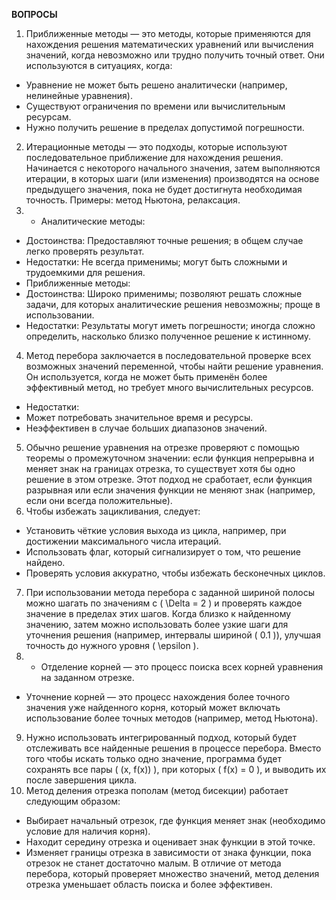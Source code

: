 **ВОПРОСЫ**

1) Приближенные методы — это методы, которые применяются для нахождения решения математических уравнений или вычисления значений, когда невозможно или трудно получить точный ответ. Они используются в ситуациях, когда:
- Уравнение не может быть решено аналитически (например, нелинейные уравнения).
- Существуют ограничения по времени или вычислительным ресурсам.
- Нужно получить решение в пределах допустимой погрешности.
2) Итерационные методы — это подходы, которые используют последовательное приближение для нахождения решения. Начинается с некоторого начального значения, затем выполняются итерации, в которых шаги (или изменения) производятся на основе предыдущего значения, пока не будет достигнута необходимая точность. Примеры: метод Ньютона, релаксация.
3) - Аналитические методы:
- Достоинства: Предоставляют точные решения; в общем случае легко проверять результат.
- Недостатки: Не всегда применимы; могут быть сложными и трудоемкими для решения.
- Приближенные методы:
- Достоинства: Широко применимы; позволяют решать сложные задачи, для которых аналитические решения невозможны; проще в использовании.
- Недостатки: Результаты могут иметь погрешности; иногда сложно определить, насколько близко полученное решение к истинному.
4) Метод перебора заключается в последовательной проверке всех возможных значений переменной, чтобы найти решение уравнения. Он используется, когда не может быть применён более эффективный метод, но требует много вычислительных ресурсов.
- Недостатки:
- Может потребовать значительное время и ресурсы.
- Неэффективен в случае больших диапазонов значений.
5) Обычно решение уравнения на отрезке проверяют с помощью теоремы о промежуточном значении: если функция непрерывна и меняет знак на границах отрезка, то существует хотя бы одно решение в этом отрезке. Этот подход не сработает, если функция разрывная или если значения функции не меняют знак (например, если они всегда положительные).
6) Чтобы избежать зацикливания, следует:
- Установить чёткие условия выхода из цикла, например, при достижении максимального числа итераций.
- Использовать флаг, который сигнализирует о том, что решение найдено.
- Проверять условия аккуратно, чтобы избежать бесконечных циклов.
7) При использовании метода перебора с заданной шириной полосы можно шагать по значениям с \( \Delta = 2 \) и проверять каждое значение в пределах этих шагов. Когда близко к найденному значению, затем можно использовать более узкие шаги для уточнения решения (например, интервалы шириной \( 0.1 \)), улучшая точность до нужного уровня \( \epsilon \).
8) - Отделение корней — это процесс поиска всех корней уравнения на заданном отрезке.
- Уточнение корней — это процесс нахождения более точного значения уже найденного корня, который может включать использование более точных методов (например, метод Ньютона).
9) Нужно использовать интегрированный подход, который будет отслеживать все найденные решения в процессе перебора. Вместо того чтобы искать только одно значение, программа будет сохранять все пары \( (x, f(x)) \), при которых \( f(x) = 0 \), и выводить их после завершения цикла.
10) Метод деления отрезка пополам (метод бисекции) работает следующим образом:
- Выбирает начальный отрезок, где функция меняет знак (необходимо условие для наличия корня).
- Находит середину отрезка и оценивает знак функции в этой точке.
- Изменяет границы отрезка в зависимости от знака функции, пока отрезок не станет достаточно малым.
В отличие от метода перебора, который проверяет множество значений, метод деления отрезка уменьшает область поиска и более эффективен.